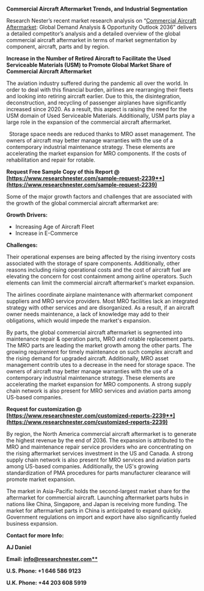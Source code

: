 ﻿**Commercial Aircraft Aftermarket Trends, and Industrial Segmentation**

Research Nester’s recent market research analysis on “[Commercial Aircraft Aftermarket](https://www.researchnester.com/reports/commercial-aircraft-aftermarket-parts-market/2239): Global Demand Analysis & Opportunity Outlook 2036” delivers a detailed competitor’s analysis and a detailed overview of the global commercial aircraft aftermarket in terms of market segmentation by component, aircraft, parts and by region. 

**Increase in the Number of Retired Aircraft to Facilitate the Used Serviceable Materials (USM) to Promote Global Market Share of Commercial Aircraft Aftermarket** 

The aviation industry suffered during the pandemic all over the world. In order to deal with this financial burden, airlines are rearranging their fleets and looking into retiring aircraft earlier. Due to this, the disintegration, deconstruction, and recycling of passenger airplanes have significantly increased since 2020. As a result, this aspect is raising the need for the USM domain of Used Serviceable Materials. Additionally, USM parts play a large role in the expansion of the commercial aircraft aftermarket. 

` `Storage space needs are reduced thanks to MRO asset management. The owners of aircraft may better manage warranties with the use of a contemporary industrial maintenance strategy. These elements are accelerating the market expansion for MRO components. If the costs of rehabilitation and repair for rotable. 

**Request Free Sample Copy of this Report @ [https://www.researchnester.com/sample-request-2239**](https://www.researchnester.com/sample-request-2239)**

Some of the major growth factors and challenges that are associated with the growth of the global commercial aircraft aftermarket are:

**Growth Drivers:**

- Increasing Age of Aircraft Fleet
- Increase in E-Commerce 

**Challenges:**

Their operational expenses are being affected by the rising inventory costs associated with the storage of spare components. Additionally, other reasons including rising operational costs and the cost of aircraft fuel are elevating the concern for cost containment among airline operators. Such elements can limit the commercial aircraft aftermarket's market expansion. 

The airlines coordinate airplane maintenance with aftermarket component suppliers and MRO service providers. Most MRO facilities lack an integrated strategy with other services and are disorganized. As a result, if an aircraft owner needs maintenance, a lack of knowledge may add to their obligations, which would impede the market's expansion. 

By parts, the global commercial aircraft aftermarket is segmented into maintenance repair & operation parts, MRO and rotable replacement parts. The MRO parts are leading the market growth among the other parts. <a name="_hlk139984138"></a>The growing requirement for timely maintenance on such complex aircraft and the rising demand for upgraded aircraft. Additionally, MRO asset management contrib utes to a decrease in the need for storage space. The owners of aircraft may better manage warranties with the use of a contemporary industrial maintenance strategy. These elements are accelerating the market expansion for MRO components. A strong supply chain network is also present for MRO services and aviation parts among US-based companies. 

**Request for customization @ [https://www.researchnester.com/customized-reports-2239**](https://www.researchnester.com/customized-reports-2239)**

By region, the North America commercial aircraft aftermarket is to generate the highest revenue by the end of 2036. The expansion is attributed to the MRO and maintenance repair service providers who are concentrating on the rising aftermarket services investment in the US and Canada. A strong supply chain network is also present for MRO services and aviation parts among US-based companies. Additionally, the US's growing standardization of PMA procedures for parts manufacturer clearance will promote market expansion.

The market in Asia-Pacific holds the second-largest market share for the aftermarket for commercial aircraft. Launching aftermarket parts hubs in nations like China, Singapore, and Japan is receiving more funding. The market for aftermarket parts in China is anticipated to expand quickly. Government regulations on import and export have also significantly fueled business expansion.

**Contact for more Info:**

**AJ Daniel**

**Email: [info@researchnester.com**](mailto:info@researchnester.com)**

**U.S. Phone: +1 646 586 9123** 

**U.K. Phone: +44 203 608 5919**
